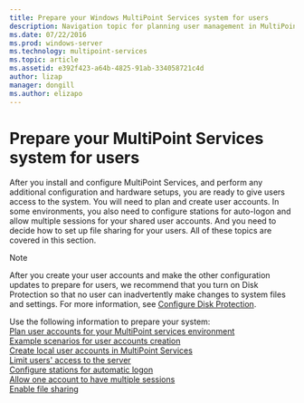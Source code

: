 ```yaml
---
title: Prepare your Windows MultiPoint Services system for users
description: Navigation topic for planning user management in MultiPoint Services
ms.date: 07/22/2016
ms.prod: windows-server
ms.technology: multipoint-services
ms.topic: article
ms.assetid: e392f423-a64b-4825-91ab-334058721c4d
author: lizap
manager: dongill
ms.author: elizapo
---
```

# Prepare your MultiPoint Services system for users
After you install and configure MultiPoint Services, and perform any additional configuration and hardware setups, you are ready to give users access to the system. You will need to plan and create user accounts. In some environments, you also need to configure stations for auto-logon and allow multiple sessions for your shared user accounts. And you need to decide how to set up file sharing for your users. All of these topics are covered in this section.  
  
> [!NOTE]  
> After you create your user accounts and make the other configuration updates to prepare for users, we recommend that you turn on Disk Protection so that no user can inadvertently make changes to system files and settings. For more information, see [Configure Disk Protection](Configure-Disk-Protection-in-MultiPoint-services.md).  
  
Use the following information to prepare your system:  
[Plan user accounts for your MultiPoint services environment](Plan-user-accounts-for-your-MultiPoint-services-environment.md)  
[Example scenarios for user accounts creation](Example-scenarios--MultiPoint-Services-user-accounts.md)  
[Create local user accounts in MultiPoint Services](Create-local-user-accounts.md)  
[Limit users' access to the server](Limit-users--access-to-the-server-in-MultiPoint-services.md)  
[Configure stations for automatic logon](Configure-stations-for-automatic-logon.md)  
[Allow one account to have multiple sessions](Allow-one-account-to-have-multiple-sessions.md)  
[Enable file sharing](Enable-file-sharing-in-MultiPoint-services.md)